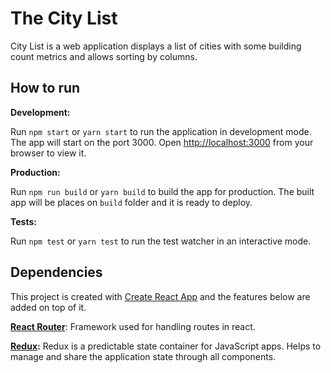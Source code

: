 # The City List

City List is a web application displays a list of cities with some building count metrics and allows sorting by columns.

## How to run

**Development:**

Run `npm start` or `yarn start` to run the application in development mode.
The app will start on the port 3000. Open [http://localhost:3000](http://localhost:3000) from your browser to view it.

**Production:**

Run `npm run build` or `yarn build` to build the app for production.
The built app will be places on `build` folder and it is ready to deploy.

**Tests:**

Run `npm test` or `yarn test` to run the test watcher in an interactive mode.

## Dependencies

This project is created with [Create React App](https://github.com/facebook/create-react-app) and the features below are added on top of it.

**[React Router](https://github.com/ReactTraining/react-router)**: Framework used for handling routes in react.

**[Redux](https://redux.js.org):** Redux is a predictable state container for JavaScript apps. Helps to manage and share the application state through all components.
